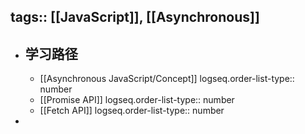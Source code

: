 tags:: [[JavaScript]], [[Asynchronous]] 
---

- ## 学习路径
	- [[Asynchronous JavaScript/Concept]]
	  logseq.order-list-type:: number
	- [[Promise API]]
	  logseq.order-list-type:: number
	- [[Fetch API]]
	  logseq.order-list-type:: number
-